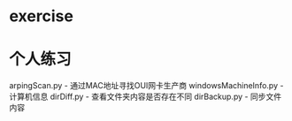# exercise
# 个人练习
arpingScan.py - 通过MAC地址寻找OUI网卡生产商
windowsMachineInfo.py - 计算机信息
dirDiff.py - 查看文件夹内容是否存在不同
dirBackup.py - 同步文件内容
